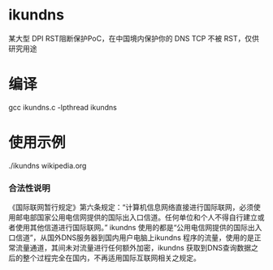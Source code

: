 # ikundns
某大型 DPI RST阻断保护PoC，在中国境内保护你的 DNS TCP 不被 RST，仅供研究用途

# 编译

gcc ikundns.c -lpthread ikundns

# 使用示例
./ikundns wikipedia.org

### 合法性说明
《国际联网暂行规定》第六条规定：“计算机信息网络直接进行国际联网，必须使用邮电部国家公用电信网提供的国际出入口信道。任何单位和个人不得自行建立或者使用其他信道进行国际联网。”
ikundns 使用的都是“公用电信网提供的国际出入口信道”，从国外DNS服务器到国内用户电脑上ikundns 程序的流量，使用的是正常流量通道，其间未对流量进行任何额外加密，ikundns 获取到DNS查询数据之后的整个过程完全在国内，不再适用国际互联网相关之规定。
